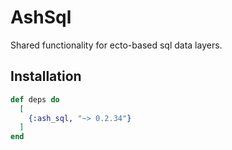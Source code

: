 # AshSql

Shared functionality for ecto-based sql data layers.

## Installation

```elixir
def deps do
  [
    {:ash_sql, "~> 0.2.34"}
  ]
end
```
